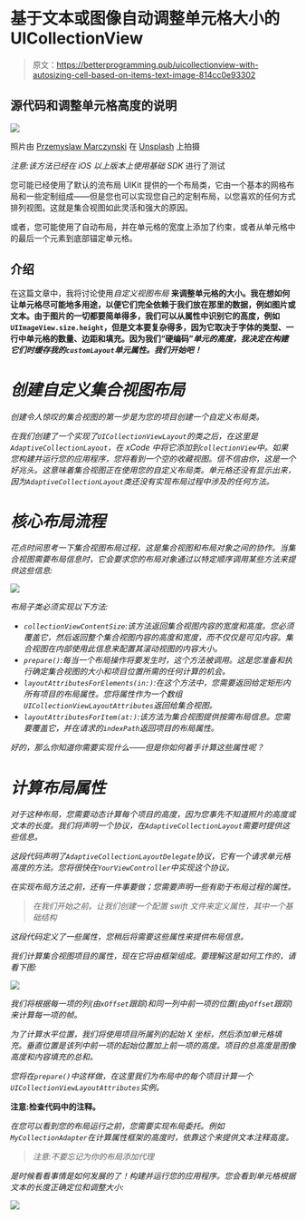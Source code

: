 # 基于文本或图像自动调整单元格大小的 UICollectionView

> 原文：<https://betterprogramming.pub/uicollectionview-with-autosizing-cell-based-on-items-text-image-814cc0e93302>

## 源代码和调整单元格高度的说明

![](img/08e887787d5894e39f8ed5b61930020e.png)

照片由 [Przemyslaw Marczynski](https://unsplash.com/@pemmax?utm_source=unsplash&utm_medium=referral&utm_content=creditCopyText) 在 [Unsplash](https://unsplash.com/search/photos/ios?utm_source=unsplash&utm_medium=referral&utm_content=creditCopyText) 上拍摄

*注意:该方法已经在 iOS 以上版本上使用基础 SDK* 进行了测试

您可能已经使用了默认的流布局 UIKit 提供的一个布局类，它由一个基本的网格布局和一些定制组成——但是您也可以实现您自己的定制布局，以您喜欢的任何方式排列视图。这就是集合视图如此灵活和强大的原因。

或者，您可能使用了自动布局，并在单元格的宽度上添加了约束，或者从单元格中的最后一个元素到底部锚定单元格。

## 介绍

在这篇文章中，我将讨论使用*自定义视图布局* **来调整单元格的大小。我在想如何让单元格尽可能地多用途，以便它们完全依赖于我们放在那里的数据，例如图片或文本。由于图片的一切都要简单得多，我们可以从属性中识别它的高度，例如`UIImageView.size.height`，但是文本要复杂得多，因为它取决于字体的类型、一行中单元格的数量、边距和填充。因为我们“硬编码”*单元的高度，我决定在构建它们时缓存我的`customLayout`单元属性。我们开始吧！***

# *创建自定义集合视图布局*

*创建令人惊叹的集合视图的第一步是为您的项目创建一个自定义布局类。*

*在我们创建了一个实现了`UICollectionViewLayout`的类之后，在这里是`AdaptiveCollectionLayout`，在 xCode 中将它添加到`collectionView`中。如果您构建并运行您的应用程序，您将看到一个空的收藏视图。信不信由你，这是一个好兆头。这意味着集合视图正在使用您的自定义布局类。单元格还没有显示出来，因为`AdaptiveCollectionLayout`类还没有实现布局过程中涉及的任何方法。*

# *核心布局流程*

*花点时间思考一下集合视图布局过程，这是集合视图和布局对象之间的协作。当集合视图需要布局信息时，它会要求您的布局对象通过以特定顺序调用某些方法来提供这些信息:*

*![](img/2bc246bff2d54509971839b84be3d9fa.png)*

*布局子类必须实现以下方法:*

*   *`collectionViewContentSize`:该方法返回集合视图内容的宽度和高度。您必须覆盖它，然后返回整个集合视图内容的高度和宽度，而不仅仅是可见内容。集合视图在内部使用此信息来配置其滚动视图的内容大小。*
*   *`prepare()`:每当一个布局操作将要发生时，这个方法被调用。这是您准备和执行确定集合视图的大小和项目位置所需的任何计算的机会。*
*   *`layoutAttributesForElements(in:)`:在这个方法中，您需要返回给定矩形内所有项目的布局属性。您将属性作为一个数组`UICollectionViewLayoutAttributes`返回给集合视图。*
*   *`layoutAttributesForItem(at:)`:该方法为集合视图提供按需布局信息。您需要覆盖它，并在请求的`indexPath`返回项目的布局属性。*

*好的，那么你知道你需要实现什么——但是你如何着手计算这些属性呢？*

# *计算布局属性*

*对于这种布局，您需要动态计算每个项目的高度，因为您事先不知道照片的高度或文本的长度。我们将声明一个协议，在`AdaptiveCollectionLayout`需要时提供这些信息。*

*这段代码声明了`AdaptiveCollectionLayoutDelegate`协议，它有一个请求单元格高度的方法。您将很快在`YourViewController`中实现这个协议。*

*在实现布局方法之前，还有一件事要做；您需要声明一些有助于布局过程的属性。*

> *在我们开始之前。让我们创建一个配置 swift 文件来定义属性，其中一个基础结构*

*这段代码定义了一些属性，您稍后将需要这些属性来提供布局信息。*

*我们计算集合视图项目的属性，现在它将由框架组成。要理解这是如何工作的，请看下图:*

*![](img/3f5661e930ea2f8b59215ea1d61864c8.png)*

*我们将根据每一项的列(由`xOffset`跟踪)和同一列中前一项的位置(由`yOffset`跟踪)来计算每一项的帧。*

*为了计算水平位置，我们将使用项目所属列的起始 X 坐标，然后添加单元格填充。垂直位置是该列中前一项的起始位置加上前一项的高度。项目的总高度是图像高度和内容填充的总和。*

*您将在`prepare()`中这样做，在这里我们为布局中的每个项目计算一个`UICollectionViewLayoutAttributes`实例。*

**注意:检查代码中的注释。**

*在您可以看到您的布局运行之前，您需要实现布局委托。例如`MyCollectionAdapter`在计算属性框架的高度时，依靠这个来提供文本注释高度。*

> *注意:不要忘记为你的布局添加代理*

*是时候看看事情是如何发展的了！构建并运行您的应用程序。您会看到单元格根据文本的长度正确定位和调整大小:*

*![](img/ecc6d500099eb7bf11796923cfb31538.png)*